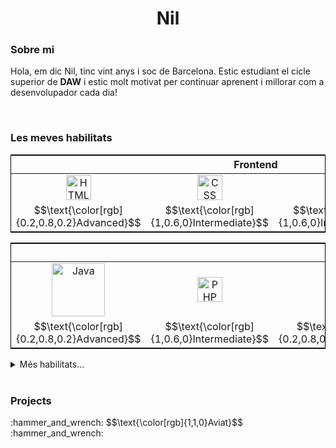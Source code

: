 <h1 align="center">Nil</h1>
<!-- <h4 align="center"><i>:hammer_and_wrench: $$\text{\color[rgb]{1,1,0}Under Construction}$$ :hammer_and_wrench:</i></h4> -->

<h3>Sobre mi</h3>
<p>Hola, em dic Nil, tinc vint anys i soc de Barcelona. Estic estudiant el cicle superior de <span title="Desenvolupament d'Aplicacions Web"> <strong>DAW</strong> </span> i estic molt motivat per continuar aprenent i millorar com a desenvolupador cada dia!</p>

<br>

<h3>Les meves habilitats</h3>
<!-- FRONTEND -->
<table style="border: 1px solid black">
  <thead><tr><th colspan="4">Frontend</th></tr></thead>
  <tbody align="center">
    <tr>
      <td><img src="https://cdn.jsdelivr.net/gh/devicons/devicon/icons/html5/html5-original.svg" title="HTML5" width="40"/></td>
      <td><img src="https://www.coywolf.news/wp-content/uploads/2024/11/purple-css-logo.webp" title="CSS" width="40"/></td>
      <td><img src="https://cdn.jsdelivr.net/gh/devicons/devicon/icons/javascript/javascript-original.svg" title="JavaScript" width="40"/></td>
      <td><img src="https://static-00.iconduck.com/assets.00/file-type-vue-icon-512x442-kn6d4q0k.png" title="Vue.js" width="40"/></td>
    </tr>
    <tr>
      <td>$$\text{\color[rgb]{0.2,0.8,0.2}Advanced}$$</td>
      <td>$$\text{\color[rgb]{1,0.6,0}Intermediate}$$</td>
      <td>$$\text{\color[rgb]{1,0.6,0}Intermediate}$$</td>
      <td>$$\text{\color[rgb]{1,0.2,0}Basic}$$</td>
    </tr>
  </tbody>
</table>
<!-- BACKEND -->
<table style="border: 1px solid black">
  <thead><tr><th colspan="7">Backend</th></thead>
  <tbody align="center">
    <tr>
      <td><img src="https://www.paigeniedringhaus.com/static/13beeafbbd98000e9dda382fa8733bed/41d15/java-logo-hero.webp" title="Java" width="85"/></td>
      <td><img src="https://cdn.jsdelivr.net/gh/devicons/devicon/icons/php/php-original.svg" title="PHP" width="40"/></td>
      <td><img src="https://cdn.jsdelivr.net/gh/devicons/devicon/icons/mysql/mysql-original.svg" title="MySQL" width="40"/></td>
      <td><img src="https://cdn.jsdelivr.net/gh/devicons/devicon/icons/mongodb/mongodb-original.svg" title="MongoDB" width="40"/></td>
      <td><img src="https://www.golden-team.org/static/services/laravel.webp" title="Laravel" width="40"/></td>
      <td><img src="https://images.ctfassets.net/zojzzdop0fzx/3rs1655HQlhY6LmplLdYzm/7049f7c9357d0598256b556aa837b91c/node.svg?fm=webp&w=3840&q=75" title="Node.js" width="40"/></td>
      <td><img src="https://discord.js.org/apple-touch-icon.png" title="Discord.js" width="40"/></td>
    </tr>
    <tr>
      <td>$$\text{\color[rgb]{0.2,0.8,0.2}Advanced}$$</td>
      <td>$$\text{\color[rgb]{1,0.6,0}Intermediate}$$</td>
      <td>$$\text{\color[rgb]{0.2,0.8,0.2}Advanced}$$</td>
      <td>$$\text{\color[rgb]{0.2,0.8,0.2}Advanced}$$</td>
      <td>$$\text{\color[rgb]{1,0.2,0}Basic}$$</td>
      <td>$$\text{\color[rgb]{1,0.2,0}Basic}$$</td>
      <td>$$\text{\color[rgb]{1,0.2,0}Basic}$$</td>
    </tr>
  </tbody>
</table>

<details>
  <summary>Més habilitats...</summary>
  <br>
  <!-- CONTROL DE VERSIONES -->
  <table style="border: 1px solid black">
    <thead><tr><th colspan="3">Version Control</th></tr></thead>
    <tbody align="center">
      <tr>
        <td><img src="https://cdn.worldvectorlogo.com/logos/git-icon.svg" title="git" width="40"/></td>
        <td><img src="https://upload.wikimedia.org/wikipedia/commons/9/91/Octicons-mark-github.svg" title="GitHub" width="40"/></td>
      </tr>
      <tr>
        <td>$$\text{\color[rgb]{1,0.6,0}Intermediate}$$</td>
        <td>$$\text{\color[rgb]{1,0.6,0}Intermediate}$$</td>
      </tr>
    </tbody>
  </table>
</details>

<br>

<h3>Projects</h3>
<p>:hammer_and_wrench: $$\text{\color[rgb]{1,1,0}Aviat}$$ :hammer_and_wrench:</p>
